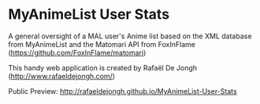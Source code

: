 # MyAnimeList User Stats
A general oversight of a MAL user's Anime list based on the XML database from MyAnimeList and the Matomari API from FoxInFlame (https://github.com/FoxInFlame/matomari)

This handy web application is created by Rafaël De Jongh (http://www.rafaeldejongh.com/)

Public Preview: http://rafaeldejongh.github.io/MyAnimeList-User-Stats
